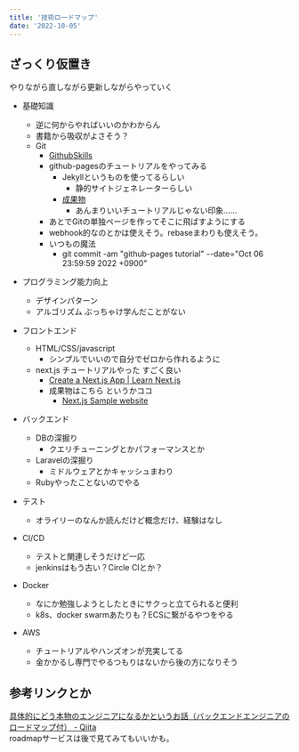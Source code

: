 ```yaml
---
title: '技術ロードマップ'
date: '2022-10-05'
---
```


## ざっくり仮置き

やりながら直しながら更新しながらやっていく  

- 基礎知識
  - 逆に何からやればいいのかわからん
  - 書籍から吸収がよさそう？
  - Git
    - [GithubSkills](https://skills.github.com/)
    - github-pagesのチュートリアルをやってみる
      - Jekyllというものを使ってるらしい
        - 静的サイトジェネレーターらしい
      - [成果物](https://karamiso14.github.io/githubpages/)
        - あんまりいいチュートリアルじゃない印象……
    - あとでGitの単独ページを作ってそこに飛ばすようにする
    - webhook的なのとかは使えそう。rebaseまわりも使えそう。
    - いつもの魔法
      - git commit -am "github-pages tutorial" --date="Oct 06 23:59:59 2022 +0900"

- プログラミング能力向上
  - デザインパターン
  - アルゴリズム ぶっちゃけ学んだことがない

- フロントエンド
  - HTML/CSS/javascript
    - シンプルでいいので自分でゼロから作れるように
  - next.js チュートリアルやった すごく良い
    - [Create a Next.js App | Learn Next.js](https://nextjs.org/learn/basics/create-nextjs-app)
    - 成果物はこちら というかココ
      - [Next.js Sample website](https://nextjsblog-karamiso14.vercel.app/)

- バックエンド
  - DBの深掘り
    - クエリチューニングとかパフォーマンスとか
  - Laravelの深掘り
    - ミドルウェアとかキャッシュまわり
  - Rubyやったことないのでやる

- テスト
  - オライリーのなんか読んだけど概念だけ、経験はなし

- CI/CD
  - テストと関連しそうだけど一応
  - jenkinsはもう古い？Circle CIとか？

- Docker
  - なにか勉強しようとしたときにサクっと立てられると便利
  - k8s、docker swarmあたりも？ECSに繋がるやつをやる

- AWS
  - チュートリアルやハンズオンが充実してる
  - 金かかるし専門でやるつもりはないから後の方になりそう

## 参考リンクとか

[具体的にどう本物のエンジニアになるかというお話（バックエンドエンジニアのロードマップ付） - Qiita](https://qiita.com/mackeee-orange/items/afbed5ec3816d4af2e58)  
roadmapサービスは後で見てみてもいいかも。

